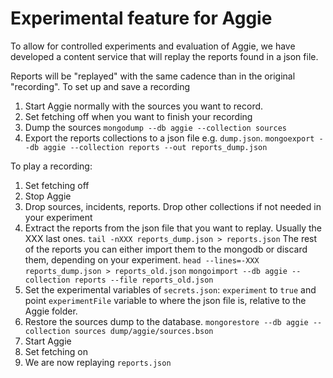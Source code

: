 Experimental feature for Aggie
==============================

To allow for controlled experiments and evaluation of Aggie, we have developed
a content service that will replay the reports found in a json file.

Reports will be "replayed" with the same cadence than in the original 
"recording". To set up and save a recording

1. Start Aggie normally with the sources you want to record.
2. Set fetching off when you want to finish your recording
3. Dump the sources `mongodump --db aggie --collection sources`
4. Export the reports collections to a json file e.g. `dump.json`.
   `mongoexport --db aggie --collection reports --out reports_dump.json`

To play a recording:
1. Set fetching off
1. Stop Aggie
1. Drop sources, incidents, reports. Drop other collections if not needed in your experiment
1. Extract the reports from the json file that you want to replay. Usually the XXX last ones.
   `tail -nXXX reports_dump.json > reports.json`
   The rest of the reports you can either import them to the mongodb or discard them,
   depending on your experiment.
   `head --lines=-XXX reports_dump.json > reports_old.json`
   `mongoimport --db aggie --collection reports --file reports_old.json`
1. Set the experimental variables of `secrets.json`: `experiment` to `true` 
   and point `experimentFile` variable to where the json file is, relative to the Aggie folder.
1. Restore the sources dump to the database.
   `mongorestore --db aggie --collection sources dump/aggie/sources.bson`
1. Start Aggie
1. Set fetching on
1. We are now replaying `reports.json`
